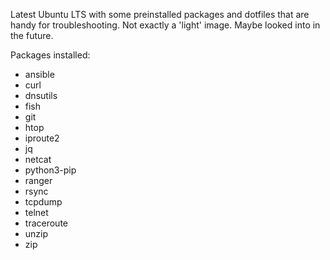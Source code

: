 Latest Ubuntu LTS with some preinstalled packages and dotfiles that are handy for troubleshooting. Not exactly a 'light' image. Maybe looked into in the future.

Packages installed:
- ansible
- curl
- dnsutils
- fish
- git
- htop
- iproute2
- jq
- netcat
- python3-pip
- ranger
- rsync
- tcpdump
- telnet
- traceroute
- unzip
- zip
